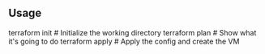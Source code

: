## Usage

terraform init      # Initialize the working directory
terraform plan      # Show what it's going to do
terraform apply     # Apply the config and create the VM
